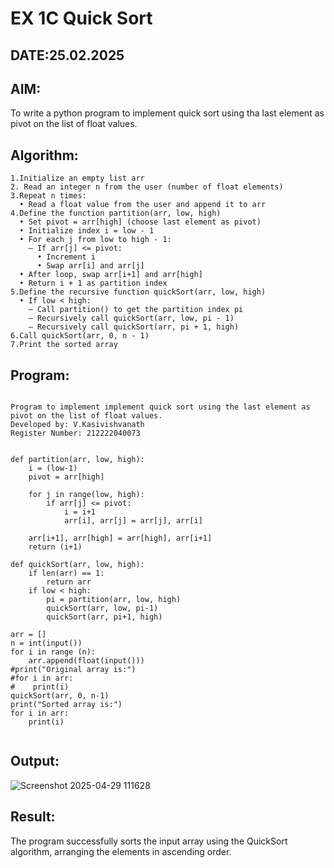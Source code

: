 # EX 1C Quick Sort
## DATE:25.02.2025
## AIM:
To write a python program to implement quick sort using tha last element as pivot on the list of float values.

## Algorithm:
```
1.Initialize an empty list arr
2. Read an integer n from the user (number of float elements)
3.Repeat n times:
  • Read a float value from the user and append it to arr
4.Define the function partition(arr, low, high)
  • Set pivot = arr[high] (choose last element as pivot)
  • Initialize index i = low - 1
  • For each j from low to high - 1:
    – If arr[j] <= pivot:
      • Increment i
      • Swap arr[i] and arr[j]
  • After loop, swap arr[i+1] and arr[high]
  • Return i + 1 as partition index
5.Define the recursive function quickSort(arr, low, high)
  • If low < high:
    – Call partition() to get the partition index pi
    – Recursively call quickSort(arr, low, pi - 1)
    – Recursively call quickSort(arr, pi + 1, high)
6.Call quickSort(arr, 0, n - 1)
7.Print the sorted array 
```

## Program:
```

Program to implement implement quick sort using the last element as pivot on the list of float values.
Developed by: V.Kasivishvanath
Register Number: 212222040073


def partition(arr, low, high):
    i = (low-1)
    pivot = arr[high]

    for j in range(low, high):
        if arr[j] <= pivot:
            i = i+1
            arr[i], arr[j] = arr[j], arr[i]

    arr[i+1], arr[high] = arr[high], arr[i+1]
    return (i+1)

def quickSort(arr, low, high):
    if len(arr) == 1:
        return arr
    if low < high:
        pi = partition(arr, low, high)
        quickSort(arr, low, pi-1)
        quickSort(arr, pi+1, high)

arr = []
n = int(input())
for i in range (n):
    arr.append(float(input()))
#print("Original array is:")
#for i in arr:
#    print(i)
quickSort(arr, 0, n-1)
print("Sorted array is:")
for i in arr:
    print(i)
 

```

## Output:

![Screenshot 2025-04-29 111628](https://github.com/user-attachments/assets/0af2738d-f7e3-45f6-8323-022867f30cf0)


## Result:
The program successfully sorts the input array using the QuickSort algorithm, arranging the elements in ascending order.
